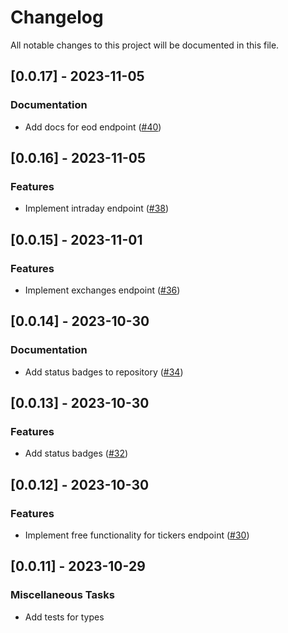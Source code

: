 # Changelog

All notable changes to this project will be documented in this file.

## [0.0.17] - 2023-11-05

### Documentation

- Add docs for eod endpoint ([#40](https://github.com/reubenwong97/marketstack-rs/pull/40))

<!-- generated by git-cliff -->
## [0.0.16] - 2023-11-05

### Features

- Implement intraday endpoint ([#38](https://github.com/reubenwong97/marketstack-rs/pull/38))

<!-- generated by git-cliff -->
## [0.0.15] - 2023-11-01

### Features

- Implement exchanges endpoint ([#36](https://github.com/reubenwong97/marketstack-rs/pull/36))

<!-- generated by git-cliff -->
## [0.0.14] - 2023-10-30

### Documentation

- Add status badges to repository ([#34](https://github.com/reubenwong97/marketstack-rs/pull/34))

<!-- generated by git-cliff -->
## [0.0.13] - 2023-10-30

### Features

- Add status badges ([#32](https://github.com/reubenwong97/marketstack-rs/pull/32))

<!-- generated by git-cliff -->
## [0.0.12] - 2023-10-30

### Features

- Implement free functionality for tickers endpoint ([#30](https://github.com/reubenwong97/marketstack-rs/pull/30))

<!-- generated by git-cliff -->
## [0.0.11] - 2023-10-29

### Miscellaneous Tasks

- Add tests for types

<!-- generated by git-cliff -->
<!-- generated by git-cliff -->
<!-- generated by git-cliff -->
